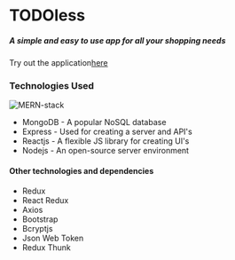 <h1>TODOless</h1>
<h5>A simple and easy to use app for all your shopping needs</h5>
<span>Try out the application<a href="https://ancient-badlands-17358.herokuapp.com/">here</a></span>
<h3>Technologies Used</h3>
<img src="https://i.morioh.com/139b757e13.png" alt="MERN-stack" />
<ul>
  <li>MongoDB - A popular NoSQL database</li>
  <li>Express - Used for creating a server and API's</li>
  <li>Reactjs - A flexible JS library for creating UI's</li>
  <li>Nodejs - An open-source server environment</li>
</ul>
<h4>Other technologies and dependencies</h4>
<ul>
  <li>Redux</li>
  <li>React Redux</li>
  <li>Axios</li>
  <li>Bootstrap</li>
  <li>Bcryptjs</li>
  <li>Json Web Token</li>
  <li>Redux Thunk</li>
</ul>
